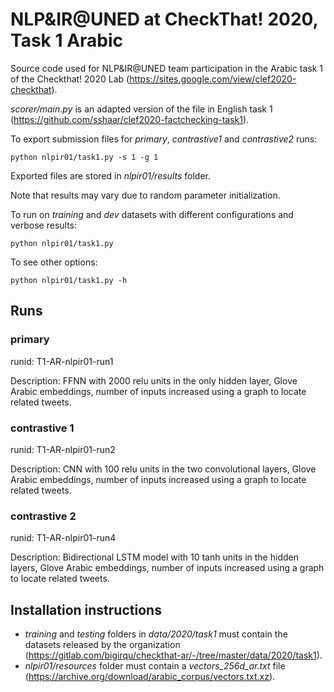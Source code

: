 # NLP&IR@UNED at CheckThat! 2020, Task 1 Arabic

Source code used for NLP&IR@UNED team participation in the Arabic task 1 of the Checkthat! 2020 Lab (https://sites.google.com/view/clef2020-checkthat).

*scorer/main.py* is an adapted version of the file in English task 1 (https://github.com/sshaar/clef2020-factchecking-task1).

To export submission files for *primary*, *contrastive1* and *contrastive2* runs:

    python nlpir01/task1.py -s 1 -g 1

Exported files are stored in *nlpir01/results* folder.

Note that results may vary due to random parameter initialization.

To run on *training* and *dev* datasets with different configurations and verbose results:

    python nlpir01/task1.py

To see other options:

    python nlpir01/task1.py -h

## Runs

### primary

runid: T1-AR-nlpir01-run1

Description: FFNN with 2000 relu units in the only hidden layer, Glove Arabic embeddings, number of inputs increased using a graph to locate related tweets.

### contrastive 1

runid: T1-AR-nlpir01-run2

Description: CNN with 100 relu units in the two convolutional layers, Glove Arabic embeddings, number of inputs increased using a graph to locate related tweets.

### contrastive 2

runid: T1-AR-nlpir01-run4

Description: Bidirectional LSTM model with 10 tanh units in the hidden layers, Glove Arabic embeddings, number of inputs increased using a graph to locate related tweets.

## Installation instructions

- *training* and *testing* folders in *data/2020/task1* must contain the datasets released by the organization (https://gitlab.com/bigirqu/checkthat-ar/-/tree/master/data/2020/task1).
- *nlpir01/resources* folder must contain a *vectors_256d_ar.txt* file (https://archive.org/download/arabic_corpus/vectors.txt.xz).
